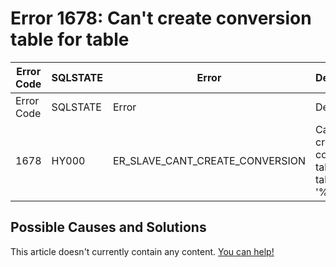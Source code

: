 
# Error 1678: Can't create conversion table for table


| Error Code | SQLSTATE | Error | Description |
| --- | --- | --- | --- |
| Error Code | SQLSTATE | Error | Description |
| 1678 | HY000 | ER_SLAVE_CANT_CREATE_CONVERSION | Can't create conversion table for table '%s.%s' |




## Possible Causes and Solutions


This article doesn't currently contain any content. [You can help!](/kb/en/writing-and-editing-knowledge-base-articles/)

